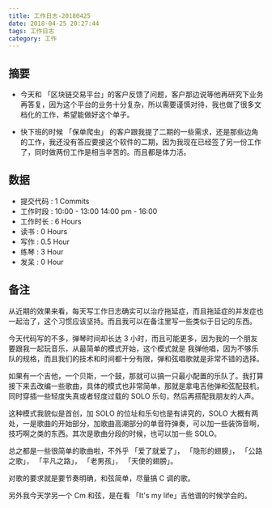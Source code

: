 ```yaml
---
title: 工作日志-20180425
date: 2018-04-25 20:27:44
tags: 工作日志
category: 工作
---
```


## 摘要

* 今天和 「区块链交易平台」的客户反馈了问题，客户那边说等他再研究下业务再答复，因为这个平台的业务十分复杂，所以需要谨慎对待，我也做了很多文档化的工作，希望能做好这个单子。

* 快下班的时候 「保单爬虫」 的客户跟我提了二期的一些需求，还是那些边角的工作，我还没有答应要接这个软件的二期，因为我现在已经签了另一份工作了，同时做两份工作是相当辛苦的。而且都是体力活。


## 数据

* 提交代码 : 1 Commits
* 工作时段 : 10:00 - 13:00 14:00 pm - 16:00
* 工作时长 : 6 Hours
* 读书 : 0 Hours
* 写作 : 0.5 Hour
* 练琴 : 3 Hour
* 发呆 : 0 Hour

## 备注

从近期的效果来看，每天写工作日志确实可以治疗拖延症，而且拖延症的并发症也一起治了，这个习惯应该坚持。而且我可以在备注里写一些类似于日记的东西。

今天代码写的不多，弹琴时间却长达 3 小时，而且可能更多，因为我的一个朋友要跟我一起玩音乐，从最简单的模式开始，这个模式就是 我弹他唱，因为不够乐队的规格，而且我们的技术和时间都十分有限，弹和弦唱歌就是非常不错的选择。

如果有一个吉他，一个贝斯，一个鼓，那就可以搞一只最小配置的乐队了。我打算接下来去改编一些歌曲，具体的模式也非常简单，那就是拿电吉他弹和弦配鼓机，同时穿插一些轻度失真或者轻度过载的 SOLO 乐句，然后再搭配我朋友的人声。

这种模式我貌似是首创，加 SOLO 的位址和乐句也是有讲究的，SOLO 大概有两处，一是歌曲的开始部分，加歌曲高潮部分的单音符弹奏，可以加一些装饰音啊，技巧啊之类的东西。其次是歌曲分段的时候，也可以加一些 SOLO。

总之都是一些很简单的歌曲啦，不外乎 「爱了就爱了」， 「隐形的翅膀」， 「公路之歌」， 「平凡之路」， 「老男孩」， 「天使的翅膀」。

对歌的要求就是要节奏明确，和弦简单，尽量搞 C 调的歌。

另外我今天学另一个 Cm 和弦，是在看 「It's my life」吉他谱的时候学会的。